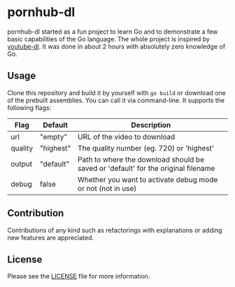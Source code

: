 # pornhub-dl
pornhub-dl started as a fun project to learn Go and to demonstrate a few basic capabilities of the Go language. The whole project is inspired by [youtube-dl](https://github.com/ytdl-org/youtube-dl/). It was done in about 2 hours with absolutely zero knowledge of Go. 

## Usage
Clone this repository and build it by yourself with `go build` or download one of the prebuilt assemblies.
You can call it via command-line. It supports the following flags:

|Flag|Default|Description|
|----|-------|-----------|
|url|"empty"|URL of the video to download|
|quality|"highest"|The quality number (eg. 720) or 'highest'|
|output|"default"|Path to where the download should be saved or 'default' for the original filename|
|debug|false|Whether you want to activate debug mode or not (not in use)|

## Contribution
Contributions of any kind such as refactorings with explanations or adding new features are appreciated.

## License
Please see the [LICENSE](https://github.com/festie/pornhub-dl/blob/master/LICENSE) file for more information.